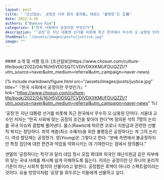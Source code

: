 ```yaml
---
layout: post
title: "『조선일보』 공정은 사회 합의 결과물… 때로는 ‘불평등’도 正義"
date: 2022-4-16
authors: ["Bumsoo Kim"]
categories: ["한국 사회에서 공정이란 무엇인가"]
description: "‘공정’은 지난 대통령 선거를 비롯해 최근 한국에서 무수히 오·남용된 단어다. 서울대 교수인 저자는 “한국 사회에 맞는 공정의 조건을 찾아야 한다”며 정의론 석학 7명의 논리를 국내 이슈와 결합해 풀어낸다."
thumbnail: "/assets/images/posts/justice.jpg"
image: ""
---
```


<br>
#### 소개 및 서평 링크: [조선일보](https://www.chosun.com/culture-life/book/2022/04/16/H5VDDSQ7CVDIVDXXKMUFDUQZZI/?utm_source=naver&utm_medium=referral&utm_campaign=naver-news)

{% include markdown/figure.html src="/assets/images/posts/justice.jpg" title="『한국 사회에서 공정이란 무엇인가』" link="https://www.chosun.com/culture-life/book/2022/04/16/H5VDDSQ7CVDIVDXXKMUFDUQZZI/?utm_source=naver&utm_medium=referral&utm_campaign=naver-news" %}

‘공정’은 지난 대통령 선거를 비롯해 최근 한국에서 무수히 오·남용된 단어다. 서울대 교수인 저자는 “한국 사회에 맞는 공정의 조건을 찾아야 한다”며 정의론 석학 7명의 논리를 국내 이슈와 결합해 풀어낸다. 롤스(Rawls)에 따르면 코로나 지원금과 관련한 선별적 복지는 정당하다. 취약 계층(최소 수혜자)을 위한 불평등은 공정하다는 게 그의 논리다. 여성 할당제는 공정한가. 영(Young)은 그렇다고 한다. “분배 측면에서 불공정하지만 특정 집단에 대한 편견과 억압을 약화시키는 데 기여한다는 점에서 정의롭다.”

샌델의 ‘공정하다는 착각’과 달리 대입 정시 모집 확대와 외국인 재난지원금 같은 피부에 와 닿는 국내 사례를 제시해 쉽게 이해하도록 돕는다. 저자는 공정이란 단 하나의 윤리적 기준이 아닌 사회적 합의의 산물이라고 말한다. 공정함은 흑백이 아니라 스펙트럼이라는 것이다. 요술 방망이처럼 ‘공정’을 휘두르는 이들에게 선물하고 싶다.

<br>
